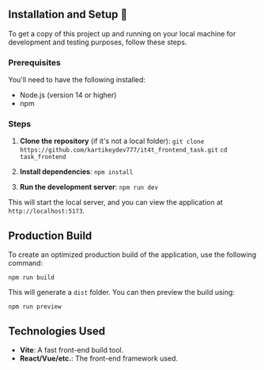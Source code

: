 
## Installation and Setup 🚀

To get a copy of this project up and running on your local machine for development and testing purposes, follow these steps.

### Prerequisites

You'll need to have the following installed:

* Node.js (version 14 or higher)
* npm 

### Steps

1.  **Clone the repository** (if it's not a local folder):
    `git clone https://github.com/kartikeydev777/it4t_frontend_task.git`
    `cd task_frontend`

2.  **Install dependencies**:
    `npm install`


3.  **Run the development server**:
    `npm run dev`


This will start the local server, and you can view the application at `http://localhost:5173`.

## Production Build

To create an optimized production build of the application, use the following command:

`npm run build`


This will generate a `dist` folder. You can then preview the build using:

`npm run preview`

## Technologies Used

* **Vite**: A fast front-end build tool.
* **React/Vue/etc.**: The front-end framework used.